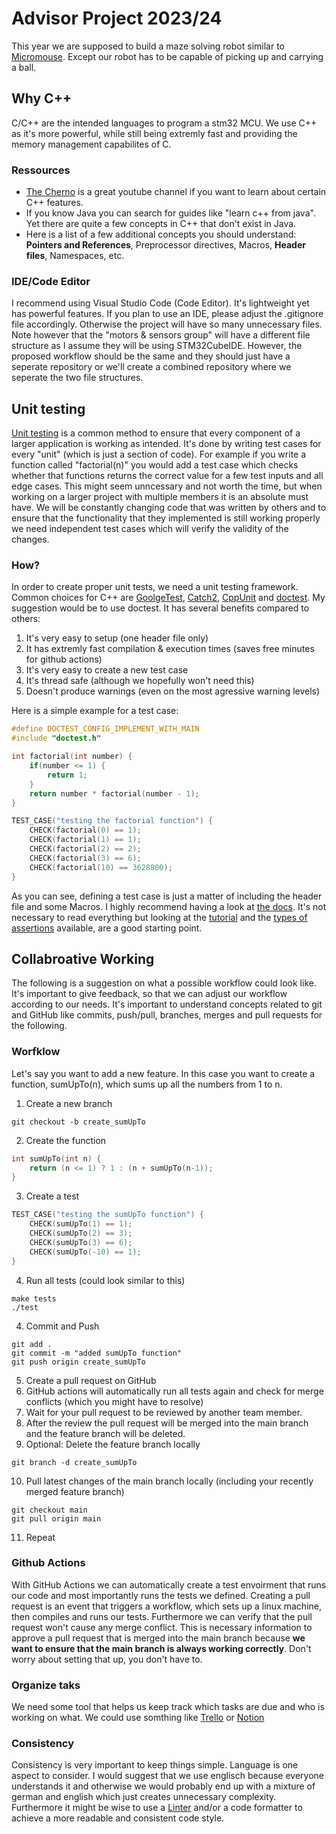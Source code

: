 # Advisor Project 2023/24
This year we are supposed to build a maze solving robot similar to [Micromouse](https://de.wikipedia.org/wiki/Micromouse). Except our robot has to be capable of picking up and carrying a ball.

## Why C++
C/C++ are the intended languages to program a stm32 MCU. We use C++ as it's more powerful, while still being extremly fast and providing the memory management capabilites of C.
### Ressources
- [The Cherno](https://www.youtube.com/@TheCherno) is a great youtube channel if you want to learn about certain C++ features.
- If you know Java you can search for guides like "learn c++ from java". Yet there are quite a few concepts in C++ that don't exist in Java.
- Here is a list of a few additional concepts you should understand: <b>Pointers and References</b>, Preprocessor directives, Macros, <b>Header files</b>, Namespaces, etc. 
### IDE/Code Editor
I recommend using Visual Studio Code (Code Editor). It's lightweight yet has powerful features. If you plan to use an IDE, please adjust the .gitignore file accordingly. Otherwise the project will have so many unnecessary files. Note however that the "motors & sensors group" will have a different file structure as I assume they will be using STM32CubeIDE. However, the proposed workflow should be the same and they should just have a seperate repository or we'll create a combined repository where we seperate the two file structures. 

## Unit testing
[Unit testing](https://en.wikipedia.org/wiki/Unit_testing) is a common method to ensure that every component of a larger application is working as intended. It's done by writing test cases for every "unit" (which is just a section of code). For example if you write a function called "factorial(n)" you would add a test case which checks whether that functions returns the correct value for a few test inputs and all edge cases. This might seem unncessary and not worth the time, but when working on a larger project with multiple members it is an absolute must have. We will be constantly changing code that was written by others and to ensure that the functionality that they implemented is still working properly we need independent test cases which will verify the validity of the changes.
### How?
In order to create proper unit tests, we need a unit testing framework. Common choices for C++ are [GoolgeTest](https://github.com/google/googletest), [Catch2](https://github.com/catchorg/Catch2), [CppUnit](https://cppunit.sourceforge.net/doc/1.8.0/) and [doctest](https://github.com/doctest/doctest). My suggestion would be to use doctest. It has several benefits compared to others:
1. It's very easy to setup (one header file only)
2. It has extremly fast compilation & execution times (saves free minutes for github actions)
3. It's very easy to create a new test case
4. It's thread safe (although we hopefully won't need this)
5. Doesn't produce warnings (even on the most agressive warning levels) 

Here is a simple example for a test case:
```c++
#define DOCTEST_CONFIG_IMPLEMENT_WITH_MAIN
#include "doctest.h"

int factorial(int number) { 
    if(number <= 1) {
        return 1;
    }
    return number * factorial(number - 1); 
}

TEST_CASE("testing the factorial function") {
    CHECK(factorial(0) == 1);
    CHECK(factorial(1) == 1);
    CHECK(factorial(2) == 2);
    CHECK(factorial(3) == 6);
    CHECK(factorial(10) == 3628800);
}
```
As you can see, defining a test case is just a matter of including the header file and some Macros. I highly recommend having a look at [the docs](https://github.com/doctest/doctest/tree/master/doc/markdown). It's not necessary to read everything but looking at the [tutorial](https://github.com/doctest/doctest/blob/master/doc/markdown/tutorial.md) and the [types of assertions](https://github.com/doctest/doctest/blob/master/doc/markdown/assertions.md) available, are a good starting point.

## Collabroative Working
The following is a suggestion on what a possible workflow could look like. It's important to give feedback, so that we can adjust our workflow according to our needs. It's important to understand concepts related to git and GitHub like commits, push/pull, branches, merges and pull requests for the following.
### Worfklow
Let's say you want to add a new feature. In this case you want to create a function, sumUpTo(n), which sums up all the numbers from 1 to n.
1. Create a new branch
```shell
git checkout -b create_sumUpTo
```
2. Create the function
```c++
int sumUpTo(int n) {
    return (n <= 1) ? 1 : (n + sumUpTo(n-1));
}
```
3. Create a test
```c++
TEST_CASE("testing the sumUpTo function") {
    CHECK(sumUpTo(1) == 1);
    CHECK(sumUpTo(2) == 3);
    CHECK(sumUpTo(3) == 6);
    CHECK(sumUpTo(-10) == 1);
}
```
4. Run all tests (could look similar to this)
```shell
make tests
./test
```
4. Commit and Push
```shell
git add .
git commit -m "added sumUpTo function"
git push origin create_sumUpTo
```
5. Create a pull request on GitHub
6. GitHub actions will automatically run all tests again and check for merge conflicts (which you might have to resolve)
7. Wait for your pull request to be reviewed by another team member.
8. After the review the pull request will be merged into the main branch and the feature branch will be deleted.
9. Optional: Delete the feature branch locally
```shell
git branch -d create_sumUpTo
``` 
10. Pull latest changes of the main branch locally (including your recently merged feature branch)
```shell
git checkout main
git pull origin main
```
11. Repeat

### Github Actions
With GitHub Actions we can automatically create a test envoirment that runs our code and most importantly runs the tests we defined. Creating a pull request is an event that triggers a workflow, which sets up a linux machine, then compiles and runs our tests. Furthermore we can verify that the pull request won't cause any merge conflict. This is necessary information to approve a pull request that is merged into the main branch because <b>we want to ensure that the main branch is always working correctly</b>. Don't worry about setting that up, you don't have to. 

### Organize taks
We need some tool that helps us keep track which tasks are due and who is working on what. We could use somthing like [Trello](https://trello.com/de) or [Notion](https://www.notion.so)

### Consistency
Consistency is very important to keep things simple. Language is one aspect to consider. I would suggest that we use englisch because everyone understands it and otherwise we would probably end up with a mixture of german and english which just creates unnecessary complexity. Furthermore it might be wise to use a [Linter](https://www.testautomatisierung.org/lexikon/linting/) and/or a code formatter to achieve a more readable and consistent code style.  
